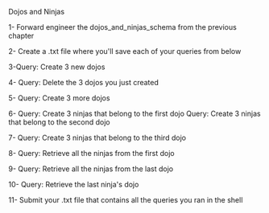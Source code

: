 Dojos and Ninjas

1- Forward engineer the dojos_and_ninjas_schema from the previous chapter  

2- Create a .txt file where you'll save each of your queries from below  

3-Query: Create 3 new dojos  

4- Query: Delete the 3 dojos you just created  

5- Query: Create 3 more dojos  

6- Query: Create 3 ninjas that belong to the first dojo  Query: Create 3 ninjas that belong to the second dojo  

7- Query: Create 3 ninjas that belong to the third dojo  

8- Query: Retrieve all the ninjas from the first dojo  

9- Query: Retrieve all the ninjas from the last dojo  

10- Query: Retrieve the last ninja's dojo  

11- Submit your .txt file that contains all the queries you ran in the shell